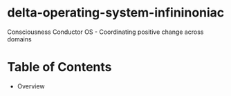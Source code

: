 # delta-operating-system-infininoniac
Consciousness Conductor OS - Coordinating positive change across domains

# Table of Contents

* Overview

